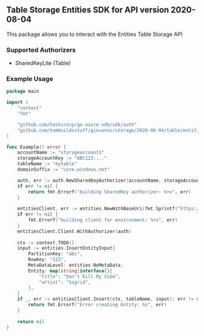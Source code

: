 ## Table Storage Entities SDK for API version 2020-08-04

This package allows you to interact with the Entities Table Storage API

### Supported Authorizers

* SharedKeyLite (Table)

### Example Usage

```go
package main

import (
	"context"
	"fmt"

	"github.com/hashicorp/go-azure-sdk/sdk/auth"
	"github.com/tombuildsstuff/giovanni/storage/2020-08-04/table/entities"
)

func Example() error {
	accountName := "storageaccount1"
    storageAccountKey := "ABC123...."
    tableName := "mytable"
	domainSuffix := "core.windows.net"

	auth, err := auth.NewSharedKeyAuthorizer(accountName, storageAccountKey, auth.SharedKeyTable)
	if err != nil {
		return fmt.Errorf("building SharedKey authorizer: %+v", err)
	}
	
    entitiesClient, err := entities.NewWithBaseUri(fmt.Sprintf("https://%s.table.%s", accountName, domainSuffix))
	if err != nil {
		fmt.Errorf("building client for environment: %+v", err)
	}
	entitiesClient.Client.WithAuthorizer(auth)
    
    ctx := context.TODO()
    input := entities.InsertEntityInput{
    	PartitionKey: "abc",
    	RowKey: "123",
    	MetaDataLevel: entities.NoMetaData,
    	Entity: map[string]interface{}{
    	    "title": "Don't Kill My Vibe",
    	    "artist": "Sigrid",
    	},
    }
    if _, err := entitiesClient.Insert(ctx, tableName, input); err != nil {
        return fmt.Errorf("Error creating Entity: %s", err)
    }
    
    return nil 
}
```
